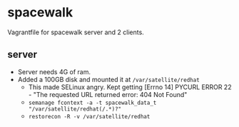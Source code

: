 # spacewalk
Vagrantfile for spacewalk server and 2 clients.

## server
* Server needs 4G of ram.
* Added a 100GB disk and mounted it at `/var/satellite/redhat`
  * This made SELinux angry. Kept getting [Errno 14] PYCURL ERROR 22 - "The requested URL returned error: 404 Not Found"
  *  `semanage fcontext -a -t spacewalk_data_t "/var/satellite/redhat(/.*)?"`
  * `restorecon -R -v /var/satellite/redhat`
